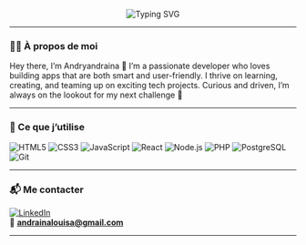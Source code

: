 <p align="center">
  <img src="https://readme-typing-svg.herokuapp.com?font=Fira+Code&size=25&pause=1000&color=007BFF&center=true&vCenter=true&width=435&lines=Hey+Stranger!;I'm+Andryandraina.;Welcome+here+💙" alt="Typing SVG" />
</p>


---

### 👩‍💻 À propos de moi

Hey there, I’m Andryandraina 👋
I’m a passionate developer who loves building apps that are both smart and user-friendly.
I thrive on learning, creating, and teaming up on exciting tech projects.
Curious and driven, I’m always on the lookout for my next challenge 🚀

---

### 💼 Ce que j’utilise

![HTML5](https://img.shields.io/badge/HTML5-E34F26?style=flat&logo=html5&logoColor=white)
![CSS3](https://img.shields.io/badge/CSS3-1572B6?style=flat&logo=css3&logoColor=white)
![JavaScript](https://img.shields.io/badge/JavaScript-F7DF1E?style=flat&logo=javascript&logoColor=black)
![React](https://img.shields.io/badge/React-20232A?style=flat&logo=react&logoColor=61DAFB)
![Node.js](https://img.shields.io/badge/Node.js-339933?style=flat&logo=node-dot-js&logoColor=white)
![PHP](https://img.shields.io/badge/PHP-777BB4?style=flat&logo=php&logoColor=white)
![PostgreSQL](https://img.shields.io/badge/PostgreSQL-336791?style=flat&logo=postgresql&logoColor=white)
![Git](https://img.shields.io/badge/Git-F05032?style=flat&logo=git&logoColor=white)

---

### 📬 Me contacter

[![LinkedIn](https://img.shields.io/badge/LinkedIn-blue?logo=linkedin&logoColor=white)](www.linkedin.com/in/louisa-karoza-andriandraina-1298b6254)  
📧 **andrainalouisa@gmail.com**

---

